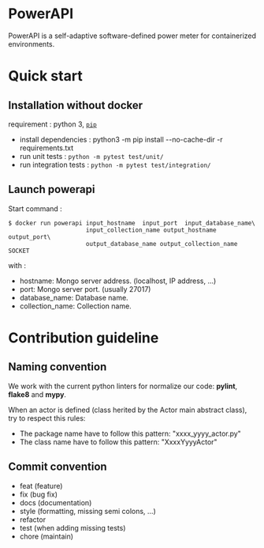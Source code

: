 # PowerAPI

PowerAPI is a self-adaptive software-defined power meter for containerized environments.

# Quick start

## Installation without docker

requirement : python 3, [`pip`](https://pypi.org/project/pip/)

- install dependencies : python3 -m pip install --no-cache-dir -r requirements.txt
- run unit tests : `python -m pytest test/unit/`
- run integration tests : `python -m pytest test/integration/`

## Launch powerapi

Start command : 

	$ docker run powerapi input_hostname  input_port  input_database_name\
		                  input_collection_name output_hostname output_port\
						  output_database_name output_collection_name SOCKET
						
with : 

- hostname: Mongo server address. (localhost, IP address, ...)
- port: Mongo server port. (usually 27017)
- database_name: Database name.
- collection_name: Collection name.

# Contribution guideline

## Naming convention

We work with the current python linters for normalize our code: **pylint**, **flake8** and **mypy**.

When an actor is defined (class herited by the Actor main abstract class), try to respect this rules:
 - The package name have to follow this pattern: "xxxx_yyyy_actor.py"
 - The class name have to follow this pattern: "XxxxYyyyActor"

## Commit convention

- feat (feature)
- fix (bug fix)
- docs (documentation)
- style (formatting, missing semi colons, …)
- refactor
- test (when adding missing tests)
- chore (maintain)


